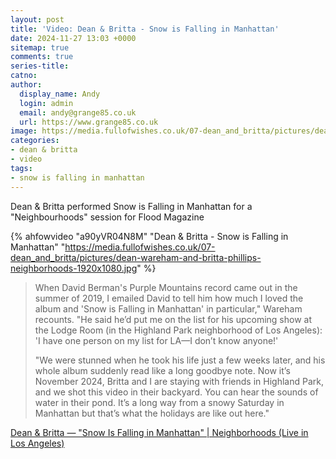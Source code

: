 ```yaml
---
layout: post
title: 'Video: Dean & Britta - Snow is Falling in Manhattan'
date: 2024-11-27 13:03 +0000
sitemap: true
comments: true
series-title:
catno:
author:
  display_name: Andy
  login: admin
  email: andy@grange85.co.uk
  url: https://www.grange85.co.uk
image: https://media.fullofwishes.co.uk/07-dean_and_britta/pictures/dean-wareham-and-britta-phillips-neighborhoods-1920x1080.jpg
categories:
- dean & britta
- video
tags:
- snow is falling in manhattan
---
```

Dean & Britta performed Snow is Falling in Manhattan for a "Neighbourhoods" session for Flood Magazine

{% ahfowvideo "a90yVR04N8M" "Dean & Britta - Snow is Falling in Manhattan" "https://media.fullofwishes.co.uk/07-dean_and_britta/pictures/dean-wareham-and-britta-phillips-neighborhoods-1920x1080.jpg" %}

<blockquote>
<p>When David Berman's Purple Mountains record came out in the summer of 2019, I emailed David to tell him how much I loved the album and 'Snow is Falling in Manhattan' in particular," Wareham recounts. "He said he’d put me on the list for his upcoming show at the Lodge Room (in the Highland Park neighborhood of Los Angeles): 'I have one person on my list for LA—I don’t know anyone!'</p>

<p>"We were stunned when he took his life just a few weeks later, and his whole album suddenly read like a long goodbye note. Now it’s November 2024, Britta and I are staying with friends in Highland Park, and we shot this video in their backyard. You can hear the sounds of water in their pond. It’s a long way from a snowy Saturday in Manhattan but that’s what the holidays are like out here."</p>
</blockquote>
<p class="caption"><a href="https://www.youtube.com/watch?v=a90yVR04N8M">Dean & Britta — "Snow Is Falling in Manhattan" | Neighborhoods (Live in Los Angeles)</a></p>
